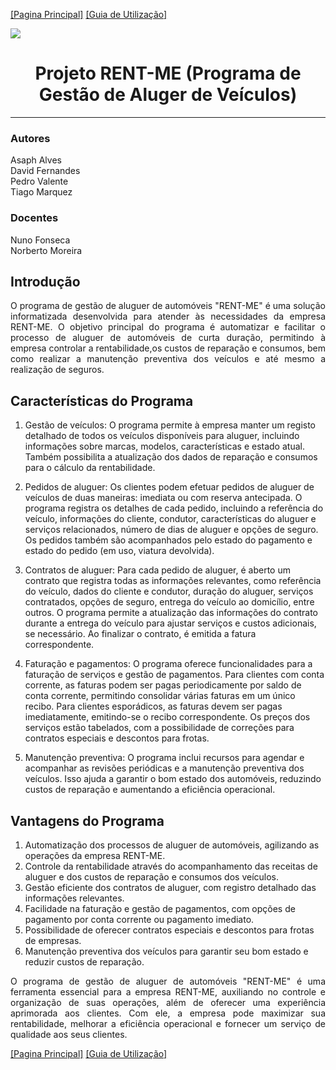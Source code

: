 [[Pagina Principal]](Home.md)
[[Guia de Utilização]](guia_util.md)

![](rent-me.png)

# <h1 style="text-align: center;">Projeto RENT-ME (Programa de Gestão de Aluger de Veículos)</h1>

---
### Autores                          
Asaph Alves<br/>
David Fernandes<br/>
Pedro Valente<br/>
Tiago Marquez<br/>

### Docentes
Nuno Fonseca<br/>
Norberto Moreira

## Introdução
<div style="text-align: justify">
O programa de gestão de aluguer de automóveis "RENT-ME" é uma solução informatizada desenvolvida para atender às necessidades da empresa RENT-ME. O objetivo principal do programa é automatizar e facilitar o processo de aluguer de automóveis de curta duração, permitindo à empresa controlar a rentabilidade,os custos de reparação e consumos, bem como realizar a manutenção preventiva dos veículos e até mesmo a realização de seguros.
</div>

## Características do Programa
1. Gestão de veículos: O programa permite à empresa manter um registo detalhado de todos os veículos disponíveis para aluguer, incluindo informações sobre marcas, modelos, características e estado atual. Também possibilita a atualização dos dados de reparação e consumos para o cálculo da rentabilidade.

2. Pedidos de aluguer: Os clientes podem efetuar pedidos de aluguer de veículos de duas maneiras: imediata ou com reserva antecipada. O programa registra os detalhes de cada pedido, incluindo a referência do veículo, informações do cliente, condutor, características do aluguer e serviços relacionados, número de dias de aluguer e opções de seguro. Os pedidos também são acompanhados pelo estado do pagamento e estado do pedido (em uso, viatura devolvida).

3. Contratos de aluguer: Para cada pedido de aluguer, é aberto um contrato que registra todas as informações relevantes, como referência do veículo, dados do cliente e condutor, duração do aluguer, serviços contratados, opções de seguro, entrega do veículo ao domicílio, entre outros. O programa permite a atualização das informações do contrato durante a entrega do veículo para ajustar serviços e custos adicionais, se necessário. Ao finalizar o contrato, é emitida a fatura correspondente.

4. Faturação e pagamentos: O programa oferece funcionalidades para a faturação de serviços e gestão de pagamentos. Para clientes com conta corrente, as faturas podem ser pagas periodicamente por saldo de conta corrente, permitindo consolidar várias faturas em um único recibo. Para clientes esporádicos, as faturas devem ser pagas imediatamente, emitindo-se o recibo correspondente. Os preços dos serviços estão tabelados, com a possibilidade de correções para contratos especiais e descontos para frotas.

5. Manutenção preventiva: O programa inclui recursos para agendar e acompanhar as revisões periódicas e a manutenção preventiva dos veículos. Isso ajuda a garantir o bom estado dos automóveis, reduzindo custos de reparação e aumentando a eficiência operacional.


## Vantagens do Programa
1. Automatização dos processos de aluguer de automóveis, agilizando as operações da empresa RENT-ME.
2. Controle da rentabilidade através do acompanhamento das receitas de aluguer e dos custos de reparação e consumos dos veículos.
3. Gestão eficiente dos contratos de aluguer, com registro detalhado das informações relevantes.
4. Facilidade na faturação e gestão de pagamentos, com opções de pagamento por conta corrente ou pagamento imediato.
5. Possibilidade de oferecer contratos especiais e descontos para frotas de empresas.
6. Manutenção preventiva dos veículos para garantir seu bom estado e reduzir custos de reparação.

<div style="text-align: justify">
O programa de gestão de aluguer de automóveis "RENT-ME" é uma ferramenta essencial para a empresa RENT-ME, auxiliando no controle e organização de suas operações, além de oferecer uma experiência aprimorada aos clientes. Com ele, a empresa pode maximizar sua rentabilidade, melhorar a eficiência operacional e fornecer um serviço de qualidade aos seus clientes.
</div>

[[Pagina Principal]](Home.md)
[[Guia de Utilização]](guia_util.md)


